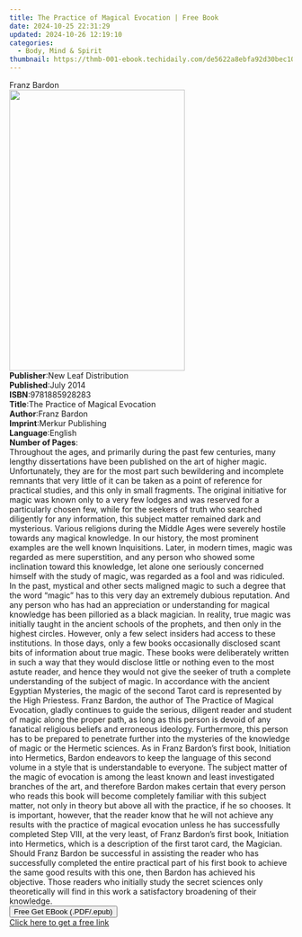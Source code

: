 ```yaml
---
title: The Practice of Magical Evocation | Free Book
date: 2024-10-25 22:31:29
updated: 2024-10-26 12:19:10
categories:
  - Body, Mind & Spirit
thumbnail: https://thmb-001-ebook.techidaily.com/de5622a8ebfa92d30bec10bbd54445200aa9124a0c111bc357e2125166745184.jpg
---
```

<main id="book-container">
  <div class="flex flex-col">
    <div class="book-brief flex-1 py-6 px-4 sm:p-6 md:py-10 md:px-8">
      <!-- brief-->
      <div class="book-brief-main">Franz Bardon</div>
    </div>
    <div
      class="book-meta-info flex-1 grid gap-4 col-start-1 col-end-3 row-start-1 sm:mb-6 sm:grid-cols-4 lg:gap-6 lg:col-start-2 lg:row-end-6 lg:row-span-6 lg:mb-0"
    >
      <div
        class="book-meta-info-left place-content-center mt-4 p-4 text-sm leading-6 col-start-2 col-span-2 dark:text-slate-400"
      >
        <img
          class="w-full h-500 object-cover rounded-lg sm:h-255 sm:col-span-2 lg:col-span-full"
          src="https://img-001-ebook.techidaily.com/17f6ba421511498ed45d3a76e2643cfd432ae8453ff85b77fe31dd4feabdf475.jpg"
          alt=""
          width="312"
          height="500"
        />
      </div>
      <div
        class="book-meta-info-right mt-2 col-start-1 row-start-2 col-span-3 self-center"
      >
        <!-- meta data  -->
        <div class="flex flex-col px-4 md:px-8">
          <div class="flex-1">
            <strong>Publisher</strong>:<span class="px-2"
              >New Leaf Distribution</span
            >
          </div>
          <div class="flex-1">
            <strong>Published</strong>:<span class="px-2">July 2014</span>
          </div>
          <div class="flex-1">
            <strong>ISBN</strong>:<span class="px-2">9781885928283</span>
          </div>
          <div class="flex-1">
            <strong>Title</strong>:<span class="px-2"
              >The Practice of Magical Evocation</span
            >
          </div>
          <div class="flex-1">
            <strong>Author</strong>:<span class="px-2">Franz Bardon</span>
          </div>
          <div class="flex-1">
            <strong>Imprint</strong>:<span class="px-2">Merkur Publishing</span>
          </div>
          <div class="flex-1">
            <strong>Language</strong>:<span class="px-2">English</span>
          </div>
          <div class="flex-1">
            <strong>Number of Pages</strong>:<span class="px-2"></span>
          </div>
        </div>
      </div>
    </div>
    <div class="book-description flex-1 py-6 px-4 sm:p-6 md:py-10 md:px-8">
      <div class="book-description-main">
        <div accordion-content="" id="description">
          Throughout the ages, and primarily during the past few centuries, many
          lengthy dissertations have been published on the art of higher magic.
          Unfortunately, they are for the most part such bewildering and
          incomplete remnants that very little of it can be taken as a point of
          reference for practical studies, and this only in small fragments. The
          original initiative for magic was known only to a very few lodges and
          was reserved for a particularly chosen few, while for the seekers of
          truth who searched diligently for any information, this subject matter
          remained dark and mysterious. Various religions during the Middle Ages
          were severely hostile towards any magical knowledge. In our history,
          the most prominent examples are the well known Inquisitions. Later, in
          modern times, magic was regarded as mere superstition, and any person
          who showed some inclination toward this knowledge, let alone one
          seriously concerned himself with the study of magic, was regarded as a
          fool and was ridiculed. In the past, mystical and other sects maligned
          magic to such a degree that the word “magic” has to this very day an
          extremely dubious reputation. And any person who has had an
          appreciation or understanding for magical knowledge has been pilloried
          as a black magician. In reality, true magic was initially taught in
          the ancient schools of the prophets, and then only in the highest
          circles. However, only a few select insiders had access to these
          institutions. In those days, only a few books occasionally disclosed
          scant bits of information about true magic. These books were
          deliberately written in such a way that they would disclose little or
          nothing even to the most astute reader, and hence they would not give
          the seeker of truth a complete understanding of the subject of magic.
          In accordance with the ancient Egyptian Mysteries, the magic of the
          second Tarot card is represented by the High Priestess. Franz Bardon,
          the author of The Practice of Magical Evocation, gladly continues to
          guide the serious, diligent reader and student of magic along the
          proper path, as long as this person is devoid of any fanatical
          religious beliefs and erroneous ideology. Furthermore, this person has
          to be prepared to penetrate further into the mysteries of the
          knowledge of magic or the Hermetic sciences. As in Franz Bardon’s
          first book, Initiation into Hermetics, Bardon endeavors to keep the
          language of this second volume in a style that is understandable to
          everyone. The subject matter of the magic of evocation is among the
          least known and least investigated branches of the art, and therefore
          Bardon makes certain that every person who reads this book will become
          completely familiar with this subject matter, not only in theory but
          above all with the practice, if he so chooses. It is important,
          however, that the reader know that he will not achieve any results
          with the practice of magical evocation unless he has successfully
          completed Step VIII, at the very least, of Franz Bardon’s first book,
          Initiation into Hermetics, which is a description of the first tarot
          card, the Magician. Should Franz Bardon be successful in assisting the
          reader who has successfully completed the entire practical part of his
          first book to achieve the same good results with this one, then Bardon
          has achieved his objective. Those readers who initially study the
          secret sciences only theoretically will find in this work a
          satisfactory broadening of their knowledge.
        </div>
        <div class="accordion-fader"></div>
      </div>
    </div>
    <div class="book-excerpts flex-1 py-6 px-4 sm:p-6 md:py-10 md:px-8"></div>
    <div
      class="book-about-author flex-1 py-6 px-4 sm:p-6 md:py-10 md:px-8"
    ></div>
    <div class="book-free-get flex-1 py-6 px-4 sm:p-6 md:py-10 md:px-8">
      <button
        id="btn-free-get"
        class="bg-blue-500 hover:bg-blue-700 text-white font-bold py-2 px-4 rounded"
      >
        Free Get EBook (.PDF/.epub)
      </button>
      <div id="countdown-display" class="px-2 text-lg mt-2"></div>
      <a
        id="free-link"
        class="hidden bg-blue-500 hover:bg-blue-700 text-white font-bold py-2 px-4 rounded"
        href="https://www.ebooks.com/en-us/book/2081559/the-practice-of-magical-evocation/franz-bardon/"
        target="_blank"
        >Click here to get a free link</a
      >
    </div>
    <script>
      let countdownTime = 0;
      let countdownInterval = null;
      document
        .getElementById('btn-free-get')
        .addEventListener('click', startCountdown);
      function startCountdown() {
        countdownTime = new Date().getTime() + 60000 * 3;
        countdownInterval = setInterval(updateCountdown, 1000);
        document.getElementById('btn-free-get').disabled = true;
        document
          .getElementById('btn-free-get')
          .classList.add('bg-gray-500', 'cursor-not-allowed');
      }
      function updateCountdown() {
        let currentTime = new Date().getTime();
        let timeLeft = countdownTime - currentTime;
        let secondsLeft = Math.floor(timeLeft / 1000);
        document.getElementById('countdown-display').innerHTML =
          `Remaining time: ${secondsLeft} seconds.`;
        if (secondsLeft <= 0) {
          clearInterval(countdownInterval);
          document.getElementById('btn-free-get').classList.add('hidden');
          document.getElementById('free-link').classList.remove('hidden');
          document.getElementById('countdown-display').innerHTML = '';
        }
      }
    </script>
  </div>
</main>
